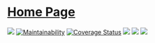 # [Home Page](https://shanbay.github.io/peeweext/)

[![](http://img.shields.io/travis/shanbay/peeweext.svg?style=flat-square)](https://travis-ci.org/shanbay/peeweext)
[![Maintainability](https://api.codeclimate.com/v1/badges/774db211d37720bb2599/maintainability)](https://codeclimate.com/github/shanbay/peeweext/maintainability)
[![Coverage Status](https://coveralls.io/repos/github/shanbay/peeweext/badge.svg?branch=master)](https://coveralls.io/github/shanbay/peeweext?branch=master)
[![](https://img.shields.io/pypi/v/peeweext.svg)](https://github.com/shanbay/peeweext)
[![](https://img.shields.io/pypi/pyversions/peeweext.svg)](https://github.com/shanbay/peeweext)
[![](http://img.shields.io/:license-mit-blue.svg?style=flat-square)](http://shanbay.mit-license.org)
